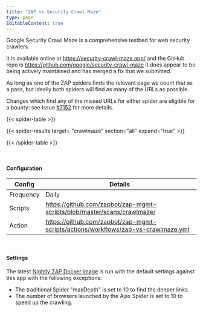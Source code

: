 ```yaml
---
title: "ZAP vs Security Crawl Maze"
type: page
EditableContent: true
---
```

Google Security Crawl Maze is a comprehensive testbed for web security crawlers. 

It is available online at https://security-crawl-maze.app/ and the GitHub repo is https://github.com/google/security-crawl-maze
It does appear to be being actively maintained and has merged a fix that we submitted. 

As long as one of the ZAP spiders finds the relevant page we count that as a pass, but ideally both spiders will find as many of the URLs as possible.

Changes which find any of the missed URLs for either spider are eligible for a bounty: 
see Issue [#7152](https://github.com/zaproxy/zaproxy/issues/7152) for more details.

{{< spider-table >}}

  {{< spider-results target= "crawlmaze" section="all" expand="true" >}}

{{< /spider-table >}}

&nbsp;  

#### Configuration

| Config | Details |
| --- | --- |
| Frequency | Daily |
| Scripts | https://github.com/zapbot/zap-mgmt-scripts/blob/master/scans/crawlmaze/ |
| Action | https://github.com/zapbot/zap-mgmt-scripts/actions/workflows/zap-vs-crawlmaze.yml | 

&nbsp;  

#### Settings

The latest [Nightly ZAP Docker image](https://github.com/zaproxy/zaproxy/pkgs/container/zaproxy) is run with the default settings against this app with the following exceptions:

* The traditional Spider "maxDepth" is set to 10 to find the deeper links.
* The number of browsers launched by the Ajax Spider is set to 10 to speed up the crawling.
